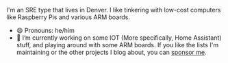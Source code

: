 <!--
**unixorn/unixorn** is a ✨ _special_ ✨ repository because its `README.md` (this file) appears on your GitHub profile.
### Hi there 👋

Here are some ideas to get you started:

- 🔭 I’m currently working on ...
- 🌱 I’m currently learning ...
- 👯 I’m looking to collaborate on ...
- 🤔 I’m looking for help with ...
- 💬 Ask me about ...
- 📫 How to reach me: ...
- 😄 Pronouns: ...
- ⚡ Fun fact: ...
-->

I'm an SRE type that lives in Denver. I like tinkering with low-cost computers like Raspberry Pis and various ARM boards.

- 😄 Pronouns: he/him
- 🔭 I’m currently working on some IOT (More specifically, Home Assistant) stuff, and playing around with some ARM boards. If you like the lists I'm maintaining or the other projects I blog about, you can [sponsor me](https://github.com/sponsors/unixorn).

